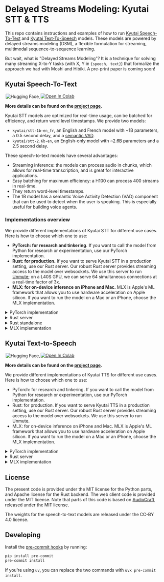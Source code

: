 # Delayed Streams Modeling: Kyutai STT & TTS

This repo contains instructions and examples of how to run
[Kyutai Speech-To-Text](#kyutai-speech-to-text)
and [Kyutai Text-To-Speech](#kyutai-text-to-speech) models.
These models are powered by delayed streams modeling (DSM),
a flexible formulation for streaming, multimodal sequence-to-sequence learning.

But wait, what is "Delayed Streams Modeling"? It is a technique for solving many streaming X-to-Y tasks (with X, Y in `{speech, text}`)
that formalize the approach we had with Moshi and Hibiki. A pre-print paper is coming soon!

## Kyutai Speech-To-Text

<a href="https://huggingface.co/collections/kyutai/speech-to-text-685403682cf8a23ab9466886" target="_blank" style="margin: 2px;">
    <img alt="Hugging Face" src="https://img.shields.io/badge/%F0%9F%A4%97%20Hugging%20Face-KyutaiSTT-blue" style="display: inline-block; vertical-align: middle;"/>
</a>
<a target="_blank" href="https://colab.research.google.com/github/kyutai-labs/delayed-streams-modeling/blob/main/stt_pytorch.ipynb">
  <img src="https://colab.research.google.com/assets/colab-badge.svg" alt="Open In Colab"/>
</a>

**More details can be found on the [project page](https://kyutai.org/next/stt).**

Kyutai STT models are optimized for real-time usage, can be batched for efficiency, and return word level timestamps.
We provide two models:
- `kyutai/stt-1b-en_fr`, an English and French model with ~1B parameters, a 0.5 second delay, and a [semantic VAD](https://kyutai.org/next/stt#semantic-vad).
- `kyutai/stt-2.6b-en`, an English-only model with ~2.6B parameters and a 2.5 second delay.

These speech-to-text models have several advantages:
- Streaming inference: the models can process audio in chunks, which allows
  for real-time transcription, and is great for interactive applications.
- Easy batching for maximum efficiency: a H100 can process 400 streams in
  real-time.
- They return word-level timestamps.
- The 1B model has a semantic Voice Activity Detection (VAD) component that
  can be used to detect when the user is speaking. This is especially useful
  for building voice agents.

### Implementations overview

We provide different implementations of Kyutai STT for different use cases.
Here is how to choose which one to use:

- **PyTorch: for research and tinkering.**
  If you want to call the model from Python for research or experimentation, use our PyTorch implementation.
- **Rust: for production.**
  If you want to serve Kyutai STT in a production setting, use our Rust server.
  Our robust Rust server provides streaming access to the model over websockets.
  We use this server to run [Unmute](https://unmute.sh/); on a L40S GPU, we can serve 64 simultaneous connections at a real-time factor of 3x.
- **MLX: for on-device inference on iPhone and Mac.**
  MLX is Apple's ML framework that allows you to use hardware acceleration on Apple silicon.
  If you want to run the model on a Mac or an iPhone, choose the MLX implementation.

<details>
<summary>PyTorch implementation</summary>
<a href="https://huggingface.co/kyutai/stt-2.6b-en" target="_blank" style="margin: 2px;">
    <img alt="Hugging Face" src="https://img.shields.io/badge/%F0%9F%A4%97%20Hugging%20Face-Model-blue" style="display: inline-block; vertical-align: middle;"/>
</a>
<a target="_blank" href="https://colab.research.google.com/github/kyutai-labs/delayed-streams-modeling/blob/main/stt_pytorch.ipynb">
  <img src="https://colab.research.google.com/assets/colab-badge.svg" alt="Open In Colab"/>
</a>

For an example of how to use the model in a way where you can directly stream in PyTorch tensors,
[see our Colab notebook](https://colab.research.google.com/github/kyutai-labs/delayed-streams-modeling/blob/main/stt_pytorch.ipynb).

This requires the [moshi package](https://pypi.org/project/moshi/)
with version 0.2.6 or later, which can be installed via pip.

If you just want to run the model on a file, you can use `moshi.run_inference`.

```bash
python -m moshi.run_inference --hf-repo kyutai/stt-2.6b-en audio/bria.mp3
```

If you have [uv](https://docs.astral.sh/uv/) installed, you can skip the installation step
and just prefix the command above with `uvx --with moshi`.

Additionally, we provide two scripts that highlight different usage scenarios. The first script illustrates how to extract word-level timestamps from the model's outputs:

```bash
uv run \
  scripts/stt_from_file_pytorch.py \
  --hf-repo kyutai/stt-2.6b-en \
  --file audio/bria.mp3
```

The second script can be used to run a model on an existing Hugging Face dataset and calculate its performance metrics: 
```bash
uv run scripts/evaluate_on_dataset.py  \
  --dataset meanwhile  \
  --hf-repo kyutai/stt-2.6b-en
```

Another example shows how one can provide a text-, audio-, or text-audio prompt to our STT model:
```bash
uv run scripts/stt_from_file_pytorch_with_prompt.py \
  --hf-repo kyutai/stt-2.6b-en \
  --file bria.mp3 \
  --prompt_file ./audio/loonah.mp3 \
  --prompt_text "Loonah" \
  --cut-prompt-transcript
```
Produces the transcript of `bria.mp3` using the `Loonah` spelling for the name, instead of the `Luna` used without any prompt:
```
In the heart of an ancient forest, where the trees whispered secrets of the past, there lived a peculiar rabbit named Loonah (...)
```

Apart from nudging the model for a specific spelling of a word, other potential use-cases include speaker adaptation and steering the model towards a specific formatting style or even a language.
However, please bear in mind that is an experimental feature and its behavior is very sensitive to the prompt provided.
</details>

<details>
<summary>Rust server</summary>

<a href="https://huggingface.co/kyutai/stt-2.6b-en-candle" target="_blank" style="margin: 2px;">
    <img alt="Hugging Face" src="https://img.shields.io/badge/%F0%9F%A4%97%20Hugging%20Face-Model-blue" style="display: inline-block; vertical-align: middle;"/>
</a>

The Rust implementation provides a server that can process multiple streaming
queries in parallel. Dependening on the amount of memory on your GPU, you may
have to adjust the batch size from the config file. For a L40S GPU, a batch size
of 64 works well and requests can be processed at 3x real-time speed.

In order to run the server, install the [moshi-server
crate](https://crates.io/crates/moshi-server) via the following command. The
server code can be found in the
[kyutai-labs/moshi](https://github.com/kyutai-labs/moshi/tree/main/rust/moshi-server)
repository.
```bash
cargo install --features cuda moshi-server
```

Then the server can be started via the following command using the config file
from this repository.
For `kyutai/stt-1b-en_fr`, use `configs/config-stt-en_fr.hf.toml`,
and for `kyutai/stt-2.6b-en`, use `configs/config-stt-en-hf.toml`,

```bash
moshi-server worker --config configs/config-stt-en_fr-hf.toml
```

Once the server has started you can transcribe audio from your microphone with the following script.
```bash
uv run scripts/stt_from_mic_rust_server.py
```

We also provide a script for transcribing from an audio file.
```bash
uv run scripts/stt_from_file_rust_server.py audio/bria.mp3
```

The script limits the decoding speed to simulates real-time processing of the audio. 
Faster processing can be triggered by setting 
the real-time factor, e.g. `--rtf 1000` will process
the data as fast as possible.
</details>

<details>
<summary>Rust standalone</summary>
<a href="https://huggingface.co/kyutai/stt-2.6b-en-candle" target="_blank" style="margin: 2px;">
    <img alt="Hugging Face" src="https://img.shields.io/badge/%F0%9F%A4%97%20Hugging%20Face-Model-blue" style="display: inline-block; vertical-align: middle;"/>
</a>

A standalone Rust example script is provided in the `stt-rs` directory in this repo.
This can be used as follows:
```bash
cd stt-rs
cargo run --features cuda -r -- audio/bria.mp3
```
You can get the timestamps by adding the `--timestamps` flag, and see the output
of the semantic VAD by adding the `--vad` flag.
</details>

<details>
<summary>MLX implementation</summary>
<a href="https://huggingface.co/kyutai/stt-2.6b-en-mlx" target="_blank" style="margin: 2px;">
    <img alt="Hugging Face" src="https://img.shields.io/badge/%F0%9F%A4%97%20Hugging%20Face-Model-blue" style="display: inline-block; vertical-align: middle;"/>
</a>

[MLX](https://ml-explore.github.io/mlx/build/html/index.html) is Apple's ML framework that allows you to use
hardware acceleration on Apple silicon.

This requires the [moshi-mlx package](https://pypi.org/project/moshi-mlx/)
with version 0.2.6 or later, which can be installed via pip.

If you just want to run the model on a file, you can use `moshi_mlx.run_inference`:

```bash
python -m moshi_mlx.run_inference --hf-repo kyutai/stt-2.6b-en-mlx audio/bria.mp3 --temp 0
```

If you have [uv](https://docs.astral.sh/uv/) installed, you can skip the installation step
and just prefix the command above with `uvx --with moshi-mlx`.

If you want to transcribe audio from your microphone, use:

```bash
python scripts/stt_from_mic_mlx.py
```

The MLX models can also be used in swift using the [moshi-swift
codebase](https://github.com/kyutai-labs/moshi-swift), the 1b model has been
tested to work fine on an iPhone 16 Pro.
</details>

## Kyutai Text-to-Speech

<a href="https://huggingface.co/collections/kyutai/text-to-speech-6866192e7e004ed04fd39e29" target="_blank" style="margin: 2px;">
    <img alt="Hugging Face" src="https://img.shields.io/badge/%F0%9F%A4%97%20Hugging%20Face-KyutaiTTS-blue" style="display: inline-block; vertical-align: middle;"/>
</a>
<a target="_blank" href="https://colab.research.google.com/github/kyutai-labs/delayed-streams-modeling/blob/main/tts_pytorch.ipynb">
  <img src="https://colab.research.google.com/assets/colab-badge.svg" alt="Open In Colab"/>
</a>

**More details can be found on the [project page](https://kyutai.org/next/tts).**

We provide different implementations of Kyutai TTS for different use cases. Here is how to choose which one to use:

- PyTorch: for research and tinkering. If you want to call the model from Python for research or experimentation, use our PyTorch implementation.
- Rust: for production. If you want to serve Kyutai TTS in a production setting, use our Rust server. Our robust Rust server provides streaming access to the model over websockets. We use this server to run Unmute.
- MLX: for on-device inference on iPhone and Mac. MLX is Apple's ML framework that allows you to use hardware acceleration on Apple silicon. If you want to run the model on a Mac or an iPhone, choose the MLX implementation.

<details>
<summary>PyTorch implementation</summary>

<a target="_blank" href="https://colab.research.google.com/github/kyutai-labs/delayed-streams-modeling/blob/main/tts_pytorch.ipynb">
  <img src="https://colab.research.google.com/assets/colab-badge.svg" alt="Open In Colab"/>
</a>

Check out our [Colab notebook](https://colab.research.google.com/github/kyutai-labs/delayed-streams-modeling/blob/main/tts_pytorch.ipynb) or use the script:

```bash
# From stdin, plays audio immediately
echo "Hey, how are you?" | python scripts/tts_pytorch.py - -

# From text file to audio file
python scripts/tts_pytorch.py text_to_say.txt audio_output.wav
```

This requires the [moshi package](https://pypi.org/project/moshi/), which can be installed via pip.
If you have [uv](https://docs.astral.sh/uv/) installed, you can skip the installation step
and just prefix the command above with `uvx --with moshi`.
</details>

<details>
<summary>Rust server</summary>


The Rust implementation provides a server that can process multiple streaming
queries in parallel.

In order to run the server, install the [moshi-server
crate](https://crates.io/crates/moshi-server) via the following command. The
server code can be found in the
[kyutai-labs/moshi](https://github.com/kyutai-labs/moshi/tree/main/rust/moshi-server)
repository.
```bash
cargo install --features cuda moshi-server
```


Then the server can be started via the following command using the config file
from this repository.

```bash
moshi-server worker --config configs/config-tts.toml
```

Once the server has started you can connect to it using our script as follows:
```bash
# From stdin, plays audio immediately
echo "Hey, how are you?" | python scripts/tts_rust_server.py - -

# From text file to audio file
python scripts/tts_rust_server.py text_to_say.txt audio_output.wav
```
</details>

<details>
<summary>MLX implementation</summary>

[MLX](https://ml-explore.github.io/mlx/build/html/index.html) is Apple's ML framework that allows you to use
hardware acceleration on Apple silicon.

Use our example script to run Kyutai TTS on MLX.
The script takes text from stdin or a file and can output to a file or stream the resulting audio.
When streaming the output, if the model is not fast enough to keep with
real-time, you can use the `--quantize 8` or `--quantize 4` flags to quantize
the model resulting in faster inference.

```bash
# From stdin, plays audio immediately
echo "Hey, how are you?" | python scripts/tts_mlx.py - - --quantize 8

# From text file to audio file
python scripts/tts_mlx.py text_to_say.txt audio_output.wav
```

This requires the [moshi-mlx package](https://pypi.org/project/moshi-mlx/), which can be installed via pip.
If you have [uv](https://docs.astral.sh/uv/) installed, you can skip the installation step
and just prefix the command above with `uvx --with moshi-mlx`.
</details>

## License

The present code is provided under the MIT license for the Python parts, and Apache license for the Rust backend.
The web client code is provided under the MIT license.
Note that parts of this code is based on [AudioCraft](https://github.com/facebookresearch/audiocraft), released under
the MIT license.

The weights for the speech-to-text models are released under the CC-BY 4.0 license.

## Developing

Install the [pre-commit hooks](https://pre-commit.com/) by running:

```bash
pip install pre-commit
pre-commit install
```

If you're using `uv`, you can replace the two commands with `uvx pre-commit install`.

